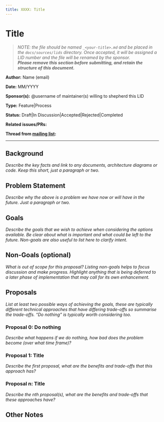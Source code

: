 ```yaml
---
title: XXXX: Title
---
```


# Title

> _NOTE: the file should be named `_<your-title>.md` and be placed in the `docs/sources/lids` directory. 
Once accepted, it will be assigned a LID number and the file will be renamed by the sponsor.<br>
> **Please remove this section before submitting, and retain the structure of this document.**_

**Author:** Name (email)

**Date:** MM/YYYY

**Sponsor(s):** @username of maintainer(s) willing to shepherd this LID

**Type:** Feature|Process

**Status:** Draft|In Discussion|Accepted|Rejected|Completed

**Related issues/PRs:**

**Thread from [mailing list](https://groups.google.com/forum/#!forum/lokiproject):**

---

## Background

_Describe the key facts and link to any documents, architecture diagrams or code. Keep this short, just a paragraph or two._

## Problem Statement

_Describe why the above is a problem we have now or will have in the future. Just a paragraph or two._

## Goals

_Describe the goals that we wish to achieve when considering the options available. Be clear about what is important and what could be left to the future. Non-goals are also useful to list here to clarify intent._

## Non-Goals (optional)

_What is out of scope for this proposal? Listing non-goals helps to focus discussion and make progress. Highlight anything that is being deferred to a later phase of implementation that may call for its own enhancement._

## Proposals

_List at least two possible ways of achieving the goals, these are typically different technical approaches that have differing trade-offs so summarise the trade-offs. “Do nothing” is typically worth considering too._

### Proposal 0: Do nothing

_Describe what happens if we do nothing, how bad does the problem become (over what time frame)?_

### Proposal 1: Title

_Describe the first proposal, what are the benefits and trade-offs that this approach has?_

### Proposal n: Title

_Describe the nth proposal(s), what are the benefits and trade-offs that these approaches have?_

## Other Notes